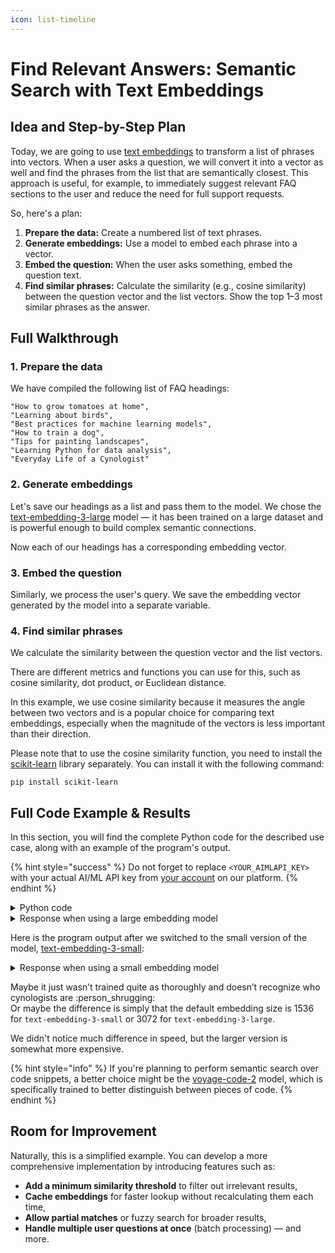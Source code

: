 ```yaml
---
icon: list-timeline
---
```


# Find Relevant Answers: Semantic Search with Text Embeddings

## Idea and Step-by-Step Plan

Today, we are going to use [text embeddings](../api-references/embedding-models/) to transform a list of phrases into vectors. When a user asks a question, we will convert it into a vector as well and find the phrases from the list that are semantically closest. This approach is useful, for example, to immediately suggest relevant FAQ sections to the user and reduce the need for full support requests.

So, here's a plan:

1. **Prepare the data:** Create a numbered list of text phrases.
2. **Generate embeddings:** Use a model to embed each phrase into a vector.
3. **Embed the question:** When the user asks something, embed the question text.
4. **Find similar phrases:** Calculate the similarity (e.g., cosine similarity) between the question vector and the list vectors. Show the top 1–3 most similar phrases as the answer.

## Full Walkthrough <a href="#full-walkthrough" id="full-walkthrough"></a>

### 1. Prepare the data

We have compiled the following list of FAQ headings:

```
"How to grow tomatoes at home",
"Learning about birds",
"Best practices for machine learning models",
"How to train a dog",
"Tips for painting landscapes",
"Learning Python for data analysis",
"Everyday Life of a Cynologist"
```

### 2. Generate embeddings

Let's save our headings as a list and pass them to the model. We chose the [text-embedding-3-large](../api-references/embedding-models/OpenAI/text-embedding-3-large.md) model — it has been trained on a large dataset and is powerful enough to build complex semantic connections.&#x20;

Now each of our headings has a corresponding embedding vector.

### 3. Embed the question

Similarly, we process the user's query. We save the embedding vector generated by the model into a separate variable.

### 4. Find similar phrases

We calculate the similarity between the question vector and the list vectors.

There are different metrics and functions you can use for this, such as cosine similarity, dot product, or Euclidean distance.

In this example, we use cosine similarity because it measures the angle between two vectors and is a popular choice for comparing text embeddings, especially when the magnitude of the vectors is less important than their direction.

Please note that to use the cosine similarity function, you need to install the [scikit-learn](https://pypi.org/project/scikit-learn/) library separately. You can install it with the following command:

```shell
pip install scikit-learn
```

## Full Code Example & Results

In this section, you will find the complete Python code for the described use case, along with an example of the program's output.&#x20;

{% hint style="success" %}
Do not forget to replace `<YOUR_AIMLAPI_KEY>` with your actual AI/ML API key from [your account](https://aimlapi.com/app/keys) on our platform.
{% endhint %}

<details>

<summary>Python code</summary>

{% code overflow="wrap" %}
```python
import numpy as np
from openai import OpenAI
from sklearn.metrics.pairwise import cosine_similarity

# Initialize the API client
client = OpenAI(
    base_url="https://api.aimlapi.com/v2",
    api_key="<YOUR_AIMLAPI_KEY>",
)

# Example list of headings
items = [
    "How to grow tomatoes at home",
    "Learning about birds",
    "Best practices for machine learning models",
    "How to train a dog",
    "Tips for painting landscapes",
    "Learning Python for data analysis",
    "Everyday Life of a Cynologist"
]

# Generate embeddings for each phrase in the list
response = client.embeddings.create(
    model="text-embedding-3-large",  # Choose your fighter :)
    input=items
)

item_embeddings = np.array([e.embedding for e in response.data])

# When a user submits a question
query = "How to teach pets new tricks?"

# Generate an embedding for the user's question
query_response = client.embeddings.create(
    model="text-embedding-3-large",
    input=[query]
)
query_embedding = np.array(query_response.data[0].embedding)

# Calculate cosine similarity between the user question and each phrase
similarities = cosine_similarity([query_embedding], item_embeddings)[0]

# Find the indices of the most similar phrases
top_indices = similarities.argsort()[::-1]  # Sort in descending order

print("Query:", query)
print("\nMost similar items:")

for idx in top_indices[:3]:  # Show the top 3 most similar phrases
    print(f"- {items[idx]} (similarity: {similarities[idx]:.3f})")

```
{% endcode %}

</details>

<details>

<summary>Response when using a large embedding model</summary>

{% code overflow="wrap" %}
```json5
Query: How to teach pets new tricks?

Most similar items:
- How to train a dog (similarity: 0.590)
- Everyday Life of a Cynologist (similarity: 0.281)
- Learning about birds (similarity: 0.255)
```
{% endcode %}

</details>

Here is the program output after we switched to the small version of the model, [text-embedding-3-small](../api-references/embedding-models/OpenAI/text-embedding-3-small.md):

<details>

<summary>Response when using a small embedding model</summary>

{% code overflow="wrap" %}
```json5
Query: How to teach pets new tricks?

Most similar items:
- How to train a dog (similarity: 0.534)
- Learning about birds (similarity: 0.322)
- Tips for painting landscapes (similarity: 0.244)
```
{% endcode %}

</details>

Maybe it just wasn’t trained quite as thoroughly and doesn’t recognize who cynologists are :person\_shrugging: \
Or maybe the difference is simply that the default embedding size is 1536 for `text-embedding-3-small` or 3072 for `text-embedding-3-large`.&#x20;

We didn't notice much difference in speed, but the larger version is somewhat more expensive.

{% hint style="info" %}
If you're planning to perform semantic search over code snippets, a better choice might be the [voyage-code-2](../api-references/embedding-models/Anthropic/voyage-code-2.md) model, which is specifically trained to better distinguish between pieces of code.
{% endhint %}

## Room for Improvement <a href="#room-for-improvement" id="room-for-improvement"></a>

Naturally, this is a simplified example. You can develop a more comprehensive implementation by introducing features such as:

* **Add a minimum similarity threshold** to filter out irrelevant results,
* **Cache embeddings** for faster lookup without recalculating them each time,
* **Allow partial matches** or fuzzy search for broader results,
* **Handle multiple user questions at once** (batch processing) — and more.
